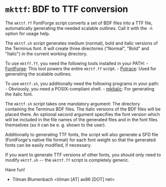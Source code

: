 # `mkttf`: BDF to TTF conversion #

The `mkttf.ff` FontForge script converts a set of BDF files into
a TTF file, automatically generating the needed scalable outlines.
Call it with the `-h` option for usage help.

The `mkttf.sh` script generates medium (normal), bold and italic versions
of the Terminus font. It will create three directories ("Normal", "Bold"
and "Italic") in the current working directory.

To use `mktff.ff`, you need the following tools installed in your PATH:
    - [FontForge](http://fontforge.sf.net): This tool powers the entire
        `mkttf.ff` script.
    - [Potrace](http://potrace.sf.net): Used for generating the scalable
        outlines.

To use `mkttf.sh`, you additionally need the following programs in your path:
    - Obviously, you need a POSIX-compliant shell.
    - [mkitalic](http://hp.vector.co.jp/authors/VA013651/freeSoftware/mkbold-mkitalic.html):
        For generating the italic font.

The `mkttf.sh` script takes one mandatory argument: The directory containing the Terminus BDF
files. The italic versions of the BDF files will be placed there.
An optional second argument specifies the font version which will be included in the file names
of the generated files and in the font files themselves (so it can be e. g. shown to the user).

Additionally to generating TTF fonts, the script will also generate a SFD
file (FontForge's native file format) for each font weight so that the generated
fonts can be easily modified, if necessary.

If you want to generate TTF versions of other fonts, you should only need
to modify `mkttf.sh` -- the `mkttf.ff` script is completely generic.

Have fun!

- Tilman Blumenbach <tilman [AT] ax86 [DOT] net>
